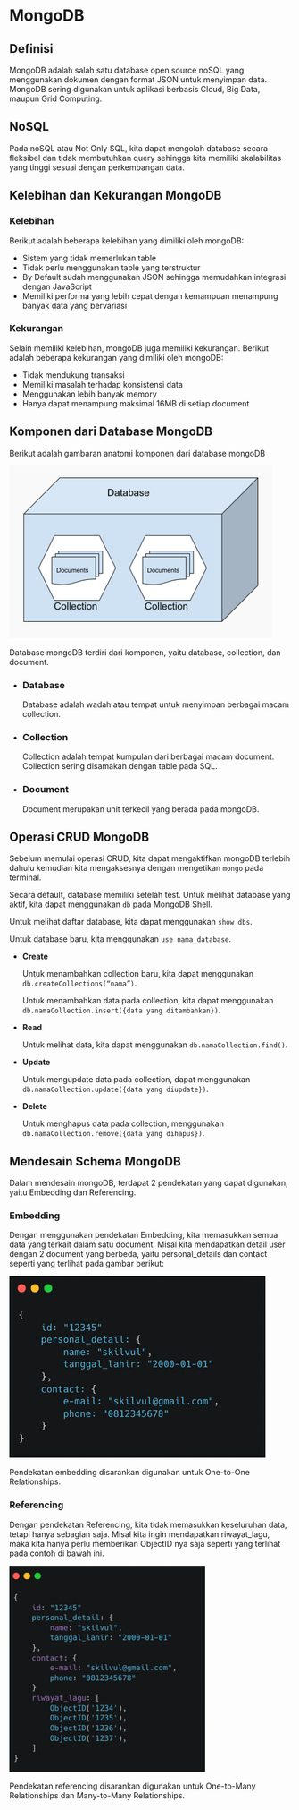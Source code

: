 # MongoDB

## Definisi
MongoDB adalah salah satu database open source noSQL yang menggunakan dokumen dengan format JSON untuk menyimpan data. MongoDB sering digunakan untuk aplikasi berbasis Cloud, Big Data, maupun Grid Computing.  

## NoSQL
Pada noSQL atau Not Only SQL, kita dapat mengolah database secara fleksibel dan tidak membutuhkan query sehingga kita memiliki skalabilitas yang tinggi sesuai dengan perkembangan data.

## Kelebihan dan Kekurangan MongoDB

### Kelebihan
Berikut adalah beberapa kelebihan yang dimiliki oleh mongoDB:

- Sistem yang tidak memerlukan table
- Tidak perlu menggunakan table yang terstruktur
- By Default sudah menggunakan JSON sehingga memudahkan integrasi dengan JavaScript
- Memiliki performa yang lebih cepat dengan kemampuan menampung banyak data yang bervariasi

### Kekurangan
Selain memiliki kelebihan, mongoDB juga memiliki kekurangan. Berikut adalah beberapa kekurangan yang dimiliki oleh mongoDB:

- Tidak mendukung transaksi
- Memiliki masalah terhadap konsistensi data
- Menggunakan lebih banyak memory
- Hanya dapat menampung maksimal 16MB di setiap document

## Komponen dari Database MongoDB
Berikut adalah gambaran anatomi komponen dari database mongoDB

![komponen mongoDB](https://github.com/fiir09/Writing-and-Presentation-Test/blob/main/Module%2018%20-%20MongoDB/komponen%20mongodb.png)

Database mongoDB terdiri dari  komponen, yaitu database, collection, dan document.

- ### Database

  Database adalah wadah atau tempat untuk menyimpan berbagai macam collection.

- ### Collection

  Collection adalah tempat kumpulan dari berbagai macam document. Collection sering disamakan dengan table pada SQL.

- ### Document

  Document merupakan unit terkecil yang berada pada mongoDB.

## Operasi CRUD MongoDB
Sebelum memulai operasi CRUD, kita dapat mengaktifkan mongoDB terlebih dahulu kemudian kita mengaksesnya dengan mengetikan `mongo` pada terminal.

Secara default, database memiliki setelah test. Untuk melihat database yang aktif, kita dapat menggunakan `db` pada MongoDB Shell.

Untuk melihat daftar database, kita dapat menggunakan `show dbs`.

Untuk database baru, kita menggunakan `use nama_database`.

- **Create**

  Untuk menambahkan collection baru, kita dapat menggunakan `db.createCollections(“nama”)`.

  Untuk menambahkan data pada collection, kita dapat menggunakan `db.namaCollection.insert({data yang ditambahkan})`.

- **Read**

  Untuk melihat data, kita dapat menggunakan `db.namaCollection.find()`.

- **Update**

  Untuk mengupdate data pada collection, dapat menggunakan `db.namaCollection.update({data yang diupdate})`.

- **Delete**

  Untuk menghapus data pada collection, menggunakan `db.namaCollection.remove({data yang dihapus})`.

## Mendesain Schema MongoDB
Dalam mendesain mongoDB, terdapat 2 pendekatan yang dapat digunakan, yaitu Embedding dan Referencing.

### Embedding

Dengan menggunakan pendekatan Embedding, kita memasukkan semua data yang terkait dalam satu document. Misal kita mendapatkan detail user dengan 2 document yang berbeda, yaitu personal_details dan contact seperti yang terlihat pada gambar berikut:

![embedding](https://github.com/fiir09/Writing-and-Presentation-Test/blob/main/Module%2018%20-%20MongoDB/embedded.png)

Pendekatan embedding disarankan digunakan untuk One-to-One Relationships.

### Referencing

Dengan pendekatan Referencing, kita tidak memasukkan keseluruhan data, tetapi hanya sebagian saja. Misal kita ingin mendapatkan riwayat_lagu, maka kita hanya perlu memberikan ObjectID nya saja seperti yang terlihat pada contoh di bawah ini.

![referencing](https://github.com/fiir09/Writing-and-Presentation-Test/blob/main/Module%2018%20-%20MongoDB/referencing.png)

Pendekatan referencing disarankan digunakan untuk One-to-Many Relationships dan Many-to-Many Relationships.

